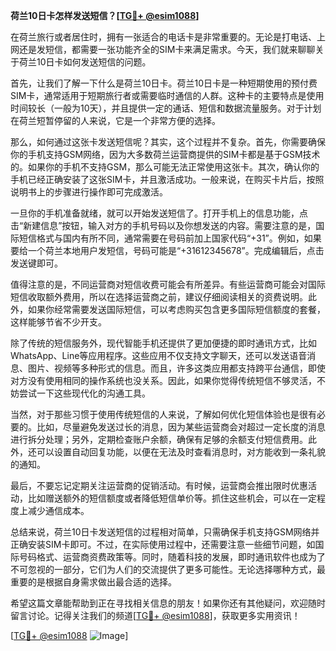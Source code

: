 **荷兰10日卡怎样发送短信？[[TG💪+ @esim1088](https://t.me/s/esim1088)]**

在荷兰旅行或者居住时，拥有一张适合的电话卡是非常重要的。无论是打电话、上网还是发短信，都需要一张功能齐全的SIM卡来满足需求。今天，我们就来聊聊关于荷兰10日卡如何发送短信的问题。

首先，让我们了解一下什么是荷兰10日卡。荷兰10日卡是一种短期使用的预付费SIM卡，通常适用于短期旅行者或需要临时通信的人群。这种卡的主要特点是使用时间较长（一般为10天），并且提供一定的通话、短信和数据流量服务。对于计划在荷兰短暂停留的人来说，它是一个非常方便的选择。

那么，如何通过这张卡发送短信呢？其实，这个过程并不复杂。首先，你需要确保你的手机支持GSM网络，因为大多数荷兰运营商提供的SIM卡都是基于GSM技术的。如果你的手机不支持GSM，那么可能无法正常使用这张卡。其次，确认你的手机已经正确安装了这张SIM卡，并且激活成功。一般来说，在购买卡片后，按照说明书上的步骤进行操作即可完成激活。

一旦你的手机准备就绪，就可以开始发送短信了。打开手机上的信息功能，点击“新建信息”按钮，输入对方的手机号码以及你想发送的内容。需要注意的是，国际短信格式与国内有所不同，通常需要在号码前加上国家代码“+31”。例如，如果要给一个荷兰本地用户发短信，号码可能是“+31612345678”。完成编辑后，点击发送键即可。

值得注意的是，不同运营商对短信收费可能会有所差异。有些运营商可能会对国际短信收取额外费用，所以在选择运营商之前，建议仔细阅读相关的资费说明。此外，如果你经常需要发送国际短信，可以考虑购买包含更多国际短信额度的套餐，这样能够节省不少开支。

除了传统的短信服务外，现代智能手机还提供了更加便捷的即时通讯方式，比如WhatsApp、Line等应用程序。这些应用不仅支持文字聊天，还可以发送语音消息、图片、视频等多种形式的信息。而且，许多这类应用都支持跨平台通信，即使对方没有使用相同的操作系统也没关系。因此，如果你觉得传统短信不够灵活，不妨尝试一下这些现代化的沟通工具。

当然，对于那些习惯于使用传统短信的人来说，了解如何优化短信体验也是很有必要的。比如，尽量避免发送过长的消息，因为某些运营商会对超过一定长度的消息进行拆分处理；另外，定期检查账户余额，确保有足够的余额支付短信费用。此外，还可以设置自动回复功能，以便在无法及时查看消息时，对方能收到一条礼貌的通知。

最后，不要忘记定期关注运营商的促销活动。有时候，运营商会推出限时优惠活动，比如赠送额外的短信额度或者降低短信单价等。抓住这些机会，可以在一定程度上减少通信成本。

总结来说，荷兰10日卡发送短信的过程相对简单，只需确保手机支持GSM网络并正确安装SIM卡即可。不过，在实际使用过程中，还需要注意一些细节问题，如国际号码格式、运营商资费政策等。同时，随着科技的发展，即时通讯软件也成为了不可忽视的一部分，它们为人们的交流提供了更多可能性。无论选择哪种方式，最重要的是根据自身需求做出最合适的选择。

希望这篇文章能帮助到正在寻找相关信息的朋友！如果你还有其他疑问，欢迎随时留言讨论。记得关注我们的频道[[TG💪+ @esim1088](https://t.me/s/esim1088)]，获取更多实用资讯！

[[TG💪+ @esim1088](https://t.me/s/esim1088) ![Image](https://i.postimg.cc/4NQfJmqS/Snipaste-2025-05-13-00-14-12.png)]